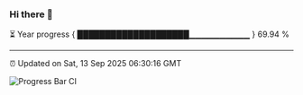 ### Hi there 👋

⏳ Year progress { ████████████████████▁▁▁▁▁▁▁▁▁▁ } 69.94 %

---

⏰ Updated on Sat, 13 Sep 2025 06:30:16 GMT

![Progress Bar CI](https://github.com/ZhaoGui/ZhaoGui/workflows/Progress%20Bar%20CI/badge.svg)
